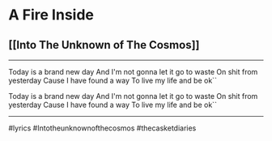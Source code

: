 # A Fire Inside
## [[Into The Unknown of The Cosmos]]

---

Today is a brand new day
And I'm not gonna let it go to waste
On shit from yesterday
Cause I have found a way
To live my life and be ok``

Today is a brand new day
And I'm not gonna let it go to waste
On shit from yesterday
Cause I have found a way
To live my life and be ok``

---

#lyrics #Intotheunknownofthecosmos #thecasketdiaries 